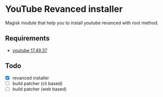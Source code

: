 # YouTube Revanced installer
Magisk module that help you to install youtube revanced with root method.

## Requirements
- [youtube 17.49.37](https://www.apkmirror.com/apk/google-inc/youtube/youtube-17-49-37-release/youtube-17-49-37-2-android-apk-download/)

## Todo
- [x] revanced installer
- [ ] build patcher (cli based)
- [ ] build patcher (web based)